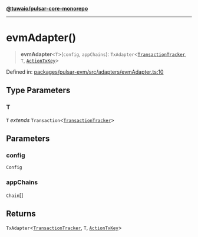 [**@tuwaio/pulsar-core-monorepo**](../../../README.md)

***

# evmAdapter()

> **evmAdapter**\<`T`\>(`config`, `appChains`): `TxAdapter`\<[`TransactionTracker`](../enumerations/TransactionTracker.md), `T`, [`ActionTxKey`](../type-aliases/ActionTxKey.md)\>

Defined in: [packages/pulsar-evm/src/adapters/evmAdapter.ts:10](https://github.com/TuwaIO/pulsar-core/blob/07198153161fb7ab8490c2e80caac344eea77477/packages/pulsar-evm/src/adapters/evmAdapter.ts#L10)

## Type Parameters

### T

`T` *extends* `Transaction`\<[`TransactionTracker`](../enumerations/TransactionTracker.md)\>

## Parameters

### config

`Config`

### appChains

`Chain`[]

## Returns

`TxAdapter`\<[`TransactionTracker`](../enumerations/TransactionTracker.md), `T`, [`ActionTxKey`](../type-aliases/ActionTxKey.md)\>
